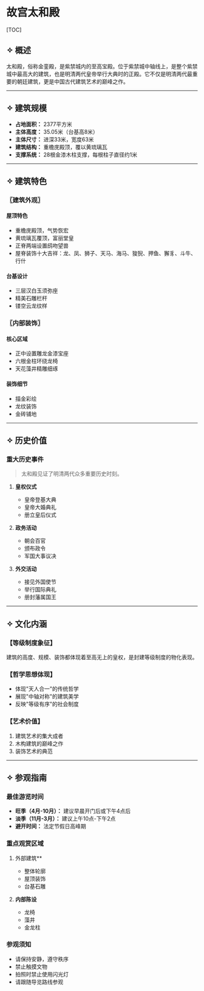 # 故宫太和殿

[TOC]

## ✧ 概述

太和殿，俗称金銮殿，是紫禁城内的至高宝殿。位于紫禁城中轴线上，是整个紫禁城中最高大的建筑，也是明清两代皇帝举行大典时的正殿。它不仅是明清两代最重要的朝廷建筑，更是中国古代建筑艺术的巅峰之作。

---

## ✧ 建筑规模

- **占地面积：** 2377平方米
- **主体高度：** 35.05米（台基高8米）
- **主体尺寸：** 进深33米，宽度63米
- **建筑结构：** 重檐庑殿顶，覆以黄琉璃瓦
- **支撑系统：** 28根金漆木柱支撑，每根柱子直径约1米

---

## ✧ 建筑特色

### 〖建筑外观〗

#### 屋顶特色
- 重檐庑殿顶，气势恢宏
- 黄琉璃瓦覆顶，富丽堂皇
- 正脊两端设置鸱吻望兽
- 屋脊装饰十大吉祥：龙、凤、狮子、天马、海马、狻猊、押鱼、獬豸、斗牛、行什

#### 台基设计
- 三层汉白玉须弥座
- 精美石雕栏杆
- 镂空云龙纹样

### 〖内部装饰〗

#### 核心区域
- 正中设置雕龙金漆宝座
- 六根金柱环绕龙椅
- 天花藻井精雕细琢

#### 装饰细节
- 描金彩绘
- 龙纹装饰
- 金砖铺地

---

## ✧ 历史价值

### 重大历史事件

> 太和殿见证了明清两代众多重要历史时刻。

1. **皇权仪式**
    - 皇帝登基大典
    - 皇帝大婚典礼
    - 册立皇后仪式

2. **政务活动**
    - 朝会百官
    - 颁布政令
    - 军国大事议决

3. **外交活动**
    - 接见外国使节
    - 举行国际典礼
    - 册封藩属国王

---

## ✧ 文化内涵

### 【等级制度象征】
建筑的高度、规模、装饰都体现着至高无上的皇权，是封建等级制度的物化表现。

### 【哲学思想体现】
- 体现"天人合一"的传统哲学
- 展现"中轴对称"的建筑美学
- 反映"等级有序"的社会制度

### 【艺术价值】
1. 建筑艺术的集大成者
2. 木构建筑的巅峰之作
3. 装饰艺术的典范

---

## ✧ 参观指南

### 最佳游览时间
- **旺季（4月-10月）：** 建议早晨开门后或下午4点后
- **淡季（11月-3月）：** 建议上午10点-下午2点
- **避开时间：** 法定节假日高峰期

### 重点观赏区域
1. 外部建筑**
    - 整体轮廓
    - 屋顶装饰
    - 台基石雕

2. **内部陈设**
    - 龙椅
    - 藻井
    - 金龙柱

### 参观须知
- 请保持安静，遵守秩序
- 禁止触摸文物
- 拍照时禁止使用闪光灯
- 请跟随导览路线参观